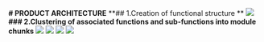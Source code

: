 **# PRODUCT ARCHITECTURE**
**## 1.Creation of functional structure **
![](https://user-images.githubusercontent.com/42509999/49527662-67a08e80-f8d8-11e8-89a6-5b82326dad0a.PNG)
**### 2.Clustering of associated functions and sub-functions into module chunks**
![](https://user-images.githubusercontent.com/42509999/49527715-7f781280-f8d8-11e8-8a02-107e0e3d1153.PNG)
![](https://user-images.githubusercontent.com/42509999/49527722-843cc680-f8d8-11e8-9f59-48dc15ffa1f6.PNG)
![](https://user-images.githubusercontent.com/42509999/49527735-899a1100-f8d8-11e8-94d9-403b1c50d5d4.PNG)
![](https://user-images.githubusercontent.com/42509999/49527752-928ae280-f8d8-11e8-95b1-7aa87e8c5cb9.PNG)
